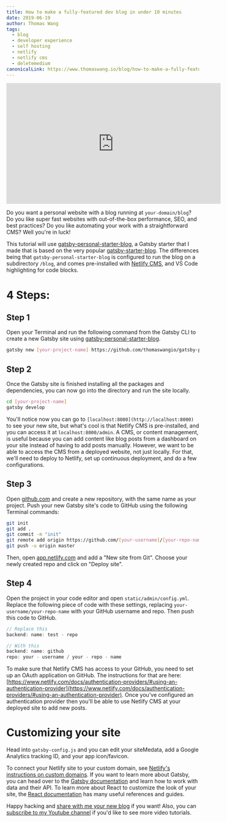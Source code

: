 ```yaml
---
title: How to make a fully-featured dev blog in under 10 minutes
date: 2019-06-19
author: Thomas Wang
tags:
  - blog
  - developer experience
  - self hosting
  - netlify
  - netlify cms
  - deletemedium
canonicalLink: https://www.thomaswang.io/blog/how-to-make-a-fully-featured-dev-blog-in-under-10-minutes/
---
```


<iframe width="560" height="315" src="https://www.youtube.com/embed/JeTqxCJC56Q" frameborder="0" allow="accelerometer; autoplay; encrypted-media; gyroscope; picture-in-picture" allowfullscreen></iframe>

Do you want a personal website with a blog running at `your-domain/blog`? Do you like super fast websites with out-of-the-box performance, SEO, and best practices? Do you like automating your work with a straightforward CMS? Well you're in luck!

This tutorial will use [gatsby-personal-starter-blog](http://t.wang.sh/gatsby-personal-starter-blog), a Gatsby starter that I made that is based on the very popular [gatsby-starter-blog](/starters/gatsbyjs/gatsby-starter-blog/). The differences being that `gatsby-personal-starter-blog` is configured to run the blog on a subdirectory `/blog`, and comes pre-installed with [Netlify CMS](https://www.netlifycms.org/), and VS Code highlighting for code blocks.

# 4 Steps:

## Step 1

Open your Terminal and run the following command from the Gatsby CLI to create a new Gatsby site using [gatsby-personal-starter-blog](http://t.wang.sh/gatsby-personal-starter-blog).

```sh
gatsby new [your-project-name] https://github.com/thomaswangio/gatsby-personal-starter-blog
```

## Step 2

Once the Gatsby site is finished installing all the packages and dependencies, you can now go into the directory and run the site locally.

```sh
cd [your-project-name]
gatsby develop
```

You'll notice now you can go to `[localhost:8000](http://localhost:8000)` to see your new site, but what's cool is that Netlify CMS is pre-installed, and you can access it at `localhost:8000/admin`. A CMS, or content management, is useful because you can add content like blog posts from a dashboard on your site instead of having to add posts manually. However, we want to be able to access the CMS from a deployed website, not just locally. For that, we'll need to deploy to Netlify, set up continuous deployment, and do a few configurations.

## Step 3

Open [github.com](http://github.com) and create a new repository, with the same name as your project. Push your new Gatsby site's code to GitHub using the following Terminal commands:

```sh
git init
git add .
git commit -m "init"
git remote add origin https://github.com/[your-username]/[your-repo-name].git
git push -u origin master
```

Then, open [app.netlify.com](http://app.netlify.com) and add a "New site from Git". Choose your newly created repo and click on "Deploy site".

## Step 4

Open the project in your code editor and open `static/admin/config.yml`. Replace the following piece of code with these settings, replacing `your-username/your-repo-name` with your GitHub username and repo. Then push this code to GitHub.

```js
// Replace this
backend: name: test - repo

// With this
backend: name: github
repo: your - username / your - repo - name
```

To make sure that Netlify CMS has access to your GitHub, you need to set up an OAuth application on GitHub. The instructions for that are here: [https://www.netlify.com/docs/authentication-providers/#using-an-authentication-provider](https://www.netlify.com/docs/authentication-providers/#using-an-authentication-provider). Once you've configured an authentication provider then you'll be able to use Netlify CMS at your deployed site to add new posts.

# Customizing your site

Head into `gatsby-config.js` and you can edit your siteMedata, add a Google Analytics tracking ID, and your app icon/favicon.

To connect your Netlify site to your custom domain, see [Netlify's instructions on custom domains](https://www.netlify.com/docs/custom-domains/). If you want to learn more about Gatsby, you can head over to the [Gatsby documentation](/docs/) and learn how to work with data and their API. To learn more about React to customize the look of your site, the [React documentation](https://reactjs.org/docs/getting-started.html) has many useful references and guides.

Happy hacking and [share with me your new blog](https://twitter.com/intent/tweet?text=%40thomaswangio%20Check%20out%20my%20new%20blog) if you want! Also, you can [subscribe to my Youtube channel](https://t.wang.sh/yt-sub) if you'd like to see more video tutorials.
